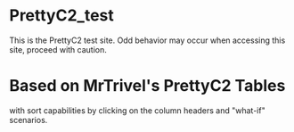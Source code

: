 # PrettyC2_test

This is the PrettyC2 test site.  Odd behavior may occur when accessing this site, proceed with caution.  

# Based on MrTrivel's PrettyC2 Tables 
with sort capabilities by clicking on the column headers and "what-if" scenarios.
